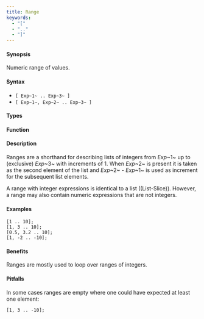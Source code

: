 ```yaml
---
title: Range
keywords:
  - "["
  - ".."
  - "]"
---
```


#### Synopsis

Numeric range of values.

#### Syntax

*  `[ Exp~1~ .. Exp~3~ ]`
*  `[ Exp~1~, Exp~2~ .. Exp~3~ ]`

#### Types

#### Function

#### Description

Ranges are a shorthand for describing lists of integers from 
_Exp_~1~ up to (exclusive) _Exp_~3~ with increments of 1.
When _Exp_~2~ is present it is taken as the second element of the list
and _Exp_~2~ - _Exp_~1~ is used as increment for the subsequent list elements.

A range with integer expressions is identical to a list ((List-Slice)).
However, a range may also contain numeric expressions that are not integers.

#### Examples

```rascal-shell
[1 .. 10];
[1, 3 .. 10];
[0.5, 3.2 .. 10];
[1, -2 .. -10];
```

#### Benefits

Ranges are mostly used to loop over ranges of integers.

#### Pitfalls

In some cases ranges are empty where one could have expected at least one element:
```rascal-shell
[1, 3 .. -10];
```

